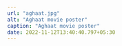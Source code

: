 ```yaml
---
url: "aghaat.jpg"
alt: "Aghaat movie poster"
caption: "Aghaat movie poster"
date: 2022-11-12T13:40:40.797+05:30
---
```

